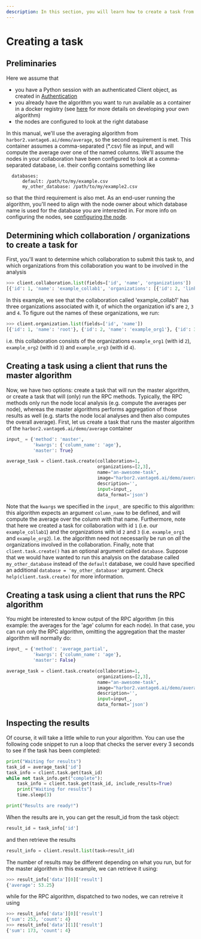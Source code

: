 ```yaml
---
description: In this section, you will learn how to create a task from a client.
---
```


# Creating a task

## Preliminaries

Here we assume that

* you have a Python session with an authenticated Client object, as created in [Authentication](authentication.md)
* you already have the algorithm you want to run available as a container in a docker registry (see [here](https://vantage6.discourse.group/t/developing-a-new-algorithm/31) for more details on developing your own algorithm)
* the nodes are configured to look at the right database

In this manual, we'll use the averaging algorithm from `harbor2.vantage6.ai/demo/average`, so the second requirement is met. This container assumes a comma-separated (\*.csv) file as input, and will compute the average over one of the named columns. We'll assume the nodes in your collaboration have been configured to look at a comma-separated database, i.e. their config contains something like

```
  databases:
      default: /path/to/my/example.csv
      my_other_database: /path/to/my/example2.csv
```

so that the third requirement is also met. As an end-user running the algorithm, you'll need to align with the node owner about which database name is used for the database you are interested in. For more info on configuring the nodes, see [configuring the node](../../running-the-node/configuration.md).

## Determining which collaboration / organizations to create a task for

First, you'll want to determine which collaboration to submit this task to, and which organizations from this collaboration you want to be involved in the analysis

```python
>>> client.collaboration.list(fields=['id', 'name', 'organizations'])
[{'id': 1, 'name': 'example_collab1', 'organizations': [{'id': 2, 'link': '/api/organization/2', 'methods': ['GET', 'PATCH']}, {'id': 3, 'link': '/api/organization/3', 'methods': ['GET', 'PATCH']}, {'id': 4, 'link': '/api/organization/4', 'methods': ['GET', 'PATCH']}]}]
```

In this example, we see that the collaboration called 'example\_collab1' has three organizations associated with it, of which the organization id's are `2`, `3` and `4`. To figure out the names of these organizations, we run:

```python
>>> client.organization.list(fields=['id', 'name'])
[{'id': 1, 'name': 'root'}, {'id': 2, 'name': 'example_org1'}, {'id': 3, 'name': 'example_org2'}, {'id': 4, 'name': 'example_org3'}]
```

i.e. this collaboration consists of the organizations `example_org1` (with id `2`), `example_org2` (with id `3`) and `example_org3` (with id `4`).

## Creating a task using a client that runs the master algorithm

Now, we have two options: create a task that will run the master algorithm, or create a task that will (only) run the RPC methods. Typically, the RPC methods only run the node local analysis (e.g. compute the averages per node), whereas the master algorithms performs aggregation of those results as well (e.g. starts the node local analyses and then also computes the overall average). First, let us create a task that runs the master algorithm of the `harbor2.vantage6.ai/demo/average` container

```python
input_ = {'method': 'master',
          'kwargs': {'column_name': 'age'},
          'master': True}

average_task = client.task.create(collaboration=1,
                                  organizations=[2,3],
                                  name="an-awesome-task",
                                  image="harbor2.vantage6.ai/demo/average",
                                  description='',
                                  input=input_,
                                  data_format='json')
```

Note that the `kwargs` we specified in the `input_` are specific to this algorithm: this algorithm expects an argument `column_name` to be defined, and will compute the average over the column with that name. Furthermore, note that here we created a task for collaboration with id `1` (i.e. our `example_collab1`) and the organizations with id `2` and `3` (i.e. `example_org1` and `example_org2`). I.e. the algorithm need not necessarily be run on _all_ the organizations involved in the collaboration. Finally, note that `client.task.create()` has an optional argument called `database`. Suppose that we would have wanted to run this analysis on the database called `my_other_database` instead of the `default` database, we could have specified an additional `database = 'my_other_database'` argument. Check `help(client.task.create)` for more information.

## Creating a task using a client that runs the RPC algorithm

You might be interested to know output of the RPC algorithm (in this example: the averages for the 'age' column for each node). In that case, you can run only the RPC algorithm, omitting the aggregation that the master algorithm will normally do:

```python
input_ = {'method': 'average_partial',
          'kwargs': {'column_name': 'age'},
          'master': False}

average_task = client.task.create(collaboration=1,
                                  organizations=[2,3],
                                  name="an-awesome-task",
                                  image="harbor2.vantage6.ai/demo/average",
                                  description='',
                                  input=input_,
                                  data_format='json')
```

## Inspecting the results

Of course, it will take a little while to run your algorithm. You can use the following code snippet to run a loop that checks the server every 3 seconds to see if the task has been completed:

```python
print("Waiting for results")
task_id = average_task['id']
task_info = client.task.get(task_id)
while not task_info.get("complete"):
    task_info = client.task.get(task_id, include_results=True)
    print("Waiting for results")
    time.sleep(3)

print("Results are ready!")
```

When the results are in, you can get the result\_id from the task object:

```python
result_id = task_info['id']
```

and then retrieve the results

```python
result_info = client.result.list(task=result_id)
```

The number of results may be different depending on what you run, but for the master algorithm in this example, we can retrieve it using:

```python
>>> result_info['data'][0]['result']
{'average': 53.25}
```

while for the RPC algorithm, dispatched to two nodes, we can retreive it using

```python
>>> result_info['data'][0]['result']
{'sum': 253, 'count': 4}
>>> result_info['data'][1]['result']
{'sum': 173, 'count': 4}
```
